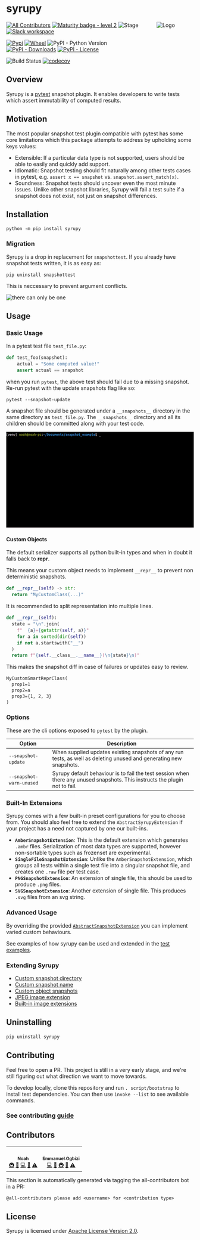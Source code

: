 # syrupy

<img align="right" width="100px" height="100px" src="https://user-images.githubusercontent.com/2528959/69500147-85d71400-0ec6-11ea-867a-277881278e57.png" alt="Logo">

[![All Contributors](https://img.shields.io/badge/all_contributors-2-orange.svg?style=flat-square)](#contributors) [![Maturity badge - level 2](https://img.shields.io/badge/Maturity-Level%202%20--%20First%20Release-yellowgreen.svg)](https://github.com/tophat/getting-started/blob/master/scorecard.md) ![Stage](https://img.shields.io/pypi/status/syrupy) [![Slack workspace](https://slackinvite.dev.tophat.com/badge.svg)](https://opensource.tophat.com/slack)

[![Pypi](https://img.shields.io/pypi/v/syrupy)](https://pypi.org/project/syrupy/) [![Wheel](https://img.shields.io/pypi/wheel/syrupy)](https://pypi.org/project/syrupy/) ![PyPI - Python Version](https://img.shields.io/pypi/pyversions/syrupy) [![PyPI - Downloads](https://img.shields.io/pypi/dm/syrupy)](https://pypi.org/project/syrupy/) [![PyPI - License](https://img.shields.io/pypi/l/syrupy)](./LICENSE)

![Build Status](https://github.com/tophat/syrupy/workflows/Syrupy%20CICD/badge.svg) [![codecov](https://codecov.io/gh/tophat/syrupy/branch/master/graph/badge.svg)](https://codecov.io/gh/tophat/syrupy)

## Overview

Syrupy is a [pytest](https://docs.pytest.org/en/latest/) snapshot plugin. It enables developers to write tests which assert immutability of computed results.

## Motivation

The most popular snapshot test plugin compatible with pytest has some core limitations which this package attempts to address by upholding some keys values:

- Extensible: If a particular data type is not supported, users should be able to easily and quickly add support.
- Idiomatic: Snapshot testing should fit naturally among other tests cases in pytest, e.g. `assert x == snapshot` vs. `snapshot.assert_match(x)`.
- Soundness: Snapshot tests should uncover even the most minute issues. Unlike other snapshot libraries, Syrupy will fail a test suite if a snapshot does not exist, not just on snapshot differences.

## Installation

```shell
python -m pip install syrupy
```

### Migration

Syrupy is a drop in replacement for `snapshottest`. If you already have snapshot tests written, it is as easy as:

```shell
pip uninstall snapshottest
```

This is neccessary to prevent argument conflicts.

![there can only be one](https://media.giphy.com/media/9Jmb2idg10qJSygvTQ/giphy.gif)

## Usage

### Basic Usage

In a pytest test file `test_file.py`:

```python
def test_foo(snapshot):
    actual = "Some computed value!"
    assert actual == snapshot
```

when you run `pytest`, the above test should fail due to a missing snapshot. Re-run pytest with the update snapshots flag like so:

```shell
pytest --snapshot-update
```

A snapshot file should be generated under a `__snapshots__` directory in the same directory as `test_file.py`. The `__snapshots__` directory and all its children should be committed along with your test code.

![Usage Demo](./assets/usage_demo.gif)

#### Custom Objects

The default serializer supports all python built-in types and when in doubt it falls back to __repr__.

This means your custom object needs to implement `__repr__` to prevent non deterministic snapshots.

```python
def __repr__(self) -> str:
  return "MyCustomClass(...)"
```

It is recommended to split representation into multiple lines.

```python
def __repr__(self):
  state = "\n".join(
    f"  {a}={getattr(self, a)}"
    for a in sorted(dir(self))
    if not a.startswith("__")
  )
  return f"{self.__class__.__name__}(\n{state}\n)"
```

This makes the snapshot diff in case of failures or updates easy to review.

```ambr
MyCustomSmartReprClass(
  prop1=1
  prop2=a
  prop3={1, 2, 3}
)
```

### Options

These are the cli options exposed to `pytest` by the plugin.

| Option                   | Description                                                                                                                  |
| ------------------------ | ---------------------------------------------------------------------------------------------------------------------------- |
| `--snapshot-update`      | When supplied updates existing snapshots of any run tests, as well as deleting unused and generating new snapshots.          |
| `--snapshot-warn-unused` | Syrupy default behaviour is to fail the test session when there any unused snapshots. This instructs the plugin not to fail. |

### Built-In Extensions

Syrupy comes with a few built-in preset configurations for you to choose from. You should also feel free to extend the `AbstractSyrupyExtension` if your project has a need not captured by one our built-ins.

- **`AmberSnapshotExtension`**: This is the default extension which generates `.ambr` files. Serialization of most data types are supported, however non-sortable types such as frozenset are experimental.
- **`SingleFileSnapshotExtension`**: Unlike the `AmberSnapshotExtension`, which groups all tests within a single test file into a singular snapshot file, and creates one `.raw` file per test case.
- **`PNGSnapshotExtension`**: An extension of single file, this should be used to produce `.png` files.
- **`SVGSnapshotExtension`**: Another extension of single file. This produces `.svg` files from an svg string.

### Advanced Usage

By overriding the provided [`AbstractSnapshotExtension`](./src/syrupy/extensions/base.py) you can implement varied custom behaviours.

See examples of how syrupy can be used and extended in the [test examples](./tests/examples).

### Extending Syrupy

- [Custom snapshot directory](./tests/examples/test_custom_snapshot_directory.py)
- [Custom snapshot name](./tests/examples/test_custom_snapshot_name.py)
- [Custom object snapshots](./tests/examples/test_custom_object_repr.py)
- [JPEG image extension](./tests/examples/test_custom_image_extension.py)
- [Built-in image extensions](./tests/test_extension_image.py)

## Uninstalling

```python
pip uninstall syrupy
```

## Contributing

Feel free to open a PR. This project is still in a very early stage, and we're still figuring out what direction we want to move towards.

To develop locally, clone this repository and run `. script/bootstrap` to install test dependencies. You can then use `invoke --list` to see available commands.

### See contributing [guide](./CONTRIBUTING.md)

## Contributors

<!-- ALL-CONTRIBUTORS-LIST:START - Do not remove or modify this section -->
<!-- prettier-ignore-start -->
<!-- markdownlint-disable -->
<table>
  <tr>
    <td align="center"><a href="https://noahnu.com"><img src="https://avatars0.githubusercontent.com/u/1297096?v=4" width="100px;" alt=""/><br /><sub><b>Noah</b></sub></a><br /><a href="#infra-noahnu" title="Infrastructure (Hosting, Build-Tools, etc)">🚇</a> <a href="#ideas-noahnu" title="Ideas, Planning, & Feedback">🤔</a> <a href="https://github.com/tophat/syrupy/commits?author=noahnu" title="Code">💻</a> <a href="https://github.com/tophat/syrupy/commits?author=noahnu" title="Documentation">📖</a> <a href="https://github.com/tophat/syrupy/commits?author=noahnu" title="Tests">⚠️</a></td>
    <td align="center"><a href="http://emmanuel.ogbizi.com"><img src="https://avatars0.githubusercontent.com/u/2528959?v=4" width="100px;" alt=""/><br /><sub><b>Emmanuel Ogbizi</b></sub></a><br /><a href="https://github.com/tophat/syrupy/commits?author=iamogbz" title="Code">💻</a> <a href="#design-iamogbz" title="Design">🎨</a> <a href="#infra-iamogbz" title="Infrastructure (Hosting, Build-Tools, etc)">🚇</a> <a href="https://github.com/tophat/syrupy/commits?author=iamogbz" title="Documentation">📖</a> <a href="https://github.com/tophat/syrupy/commits?author=iamogbz" title="Tests">⚠️</a></td>
  </tr>
</table>

<!-- markdownlint-enable -->
<!-- prettier-ignore-end -->
<!-- ALL-CONTRIBUTORS-LIST:END -->
This section is automatically generated via tagging the all-contributors bot in a PR:

```text
@all-contributors please add <username> for <contribution type>
```

## License

Syrupy is licensed under [Apache License Version 2.0](./LICENSE).
